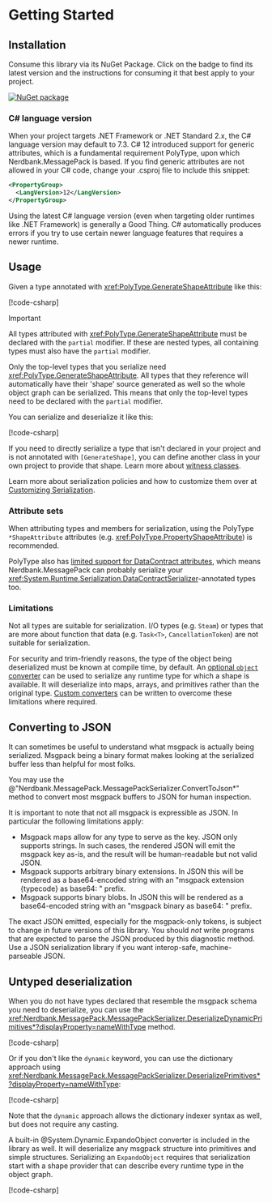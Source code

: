 # Getting Started

## Installation

Consume this library via its NuGet Package.
Click on the badge to find its latest version and the instructions for consuming it that best apply to your project.

[![NuGet package](https://img.shields.io/nuget/v/Nerdbank.MessagePack.svg)](https://nuget.org/packages/Nerdbank.MessagePack)

### C# language version

When your project targets .NET Framework or .NET Standard 2.x, the C# language version may default to 7.3.
C# 12 introduced support for generic attributes, which is a fundamental requirement PolyType, upon which Nerdbank.MessagePack is based.
If you find generic attributes are not allowed in your C# code, change your .csproj file to include this snippet:

```xml
<PropertyGroup>
  <LangVersion>12</LangVersion>
</PropertyGroup>
```

Using the latest C# language version (even when targeting older runtimes like .NET Framework) is generally a Good Thing.
C# automatically produces errors if you try to use certain newer language features that requires a newer runtime.

## Usage

Given a type annotated with <xref:PolyType.GenerateShapeAttribute> like this:

[!code-csharp[](../../samples/cs/GettingStarted.cs#SimpleRecord)]

> [!IMPORTANT]
> All types attributed with <xref:PolyType.GenerateShapeAttribute> must be declared with the `partial` modifier.
> If these are nested types, all containing types must also have the `partial` modifier.

Only the top-level types that you serialize need <xref:PolyType.GenerateShapeAttribute>.
All types that they reference will automatically have their 'shape' source generated as well so the whole object graph can be serialized.
This means that only the top-level types need to be declared with the `partial` modifier.

You can serialize and deserialize it like this:

[!code-csharp[](../../samples/cs/GettingStarted.cs#SimpleRecordRoundtrip)]

If you need to directly serialize a type that isn't declared in your project and is not annotated with `[GenerateShape]`, you can define another class in your own project to provide that shape.
Learn more about [witness classes](type-shapes.md#witness-classes).

Learn more about serialization policies and how to customize them over at [Customizing Serialization](customizing-serialization.md).

### Attribute sets

When attributing types and members for serialization, using the PolyType `*ShapeAttribute` attributes (e.g. <xref:PolyType.PropertyShapeAttribute>) is recommended.

PolyType also has [limited support for DataContract attributes](https://eiriktsarpalis.github.io/PolyType/shape-providers.html#datacontract-support), which means Nerdbank.MessagePack can probably serialize your <xref:System.Runtime.Serialization.DataContractSerializer>-annotated types too.

### Limitations

Not all types are suitable for serialization.
I/O types (e.g. `Steam`) or types that are more about function that data (e.g. `Task<T>`, `CancellationToken`) are not suitable for serialization.

For security and trim-friendly reasons, the type of the object being deserialized must be known at compile time, by default.
An [optional `object` converter](xref:Nerdbank.MessagePack.OptionalConverters.WithObjectConverter*) can be used to serialize any runtime type for which a shape is available. It will deserialize into maps, arrays, and primitives rather than the original type.
[Custom converters](custom-converters.md) can be written to overcome these limitations where required.

## Converting to JSON

It can sometimes be useful to understand what msgpack is actually being serialized.
Msgpack being a binary format makes looking at the serialized buffer less than helpful for most folks.

You may use the @"Nerdbank.MessagePack.MessagePackSerializer.ConvertToJson*" method to convert most msgpack buffers to JSON for human inspection.

It is important to note that not all msgpack is expressible as JSON.
In particular the following limitations apply:

* Msgpack maps allow for any type to serve as the key. JSON only supports strings. In such cases, the rendered JSON will emit the msgpack key as-is, and the result will be human-readable but not valid JSON.
* Msgpack supports arbitrary binary extensions. In JSON this will be rendered as a base64-encoded string with an "msgpack extension {typecode} as base64: " prefix.
* Msgpack supports binary blobs. In JSON this will be rendered as a base64-encoded string with an "msgpack binary as base64: " prefix.

The exact JSON emitted, especially for the msgpack-only tokens, is subject to change in future versions of this library.
You should *not* write programs that are expected to parse the JSON produced by this diagnostic method.
Use a JSON serialization library if you want interop-safe, machine-parseable JSON.

## Untyped deserialization

When you do not have types declared that resemble the msgpack schema you need to deserialize, you can use the <xref:Nerdbank.MessagePack.MessagePackSerializer.DeserializeDynamicPrimitives*?displayProperty=nameWithType> method.

[!code-csharp[](../../samples/cs/PrimitiveDeserialization.cs#DeserializeDynamicPrimitives)]

Or if you don't like the `dynamic` keyword, you can use the dictionary approach using <xref:Nerdbank.MessagePack.MessagePackSerializer.DeserializePrimitives*?displayProperty=nameWithType>:

[!code-csharp[](../../samples/cs/PrimitiveDeserialization.cs#DeserializePrimitives)]

Note that the `dynamic` approach allows the dictionary indexer syntax as well, but does not require any casting.

A built-in @System.Dynamic.ExpandoObject converter is included in the library as well.
It will deserialize any msgpack structure into primitives and simple structures.
Serializing an `ExpandoObject` requires that serialization start with a shape provider that can describe every runtime type in the object graph.

[!code-csharp[](../../samples/cs/PrimitiveDeserialization.cs#DeserializeExpandoObject)]
